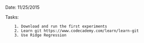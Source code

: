 Date: 11/25/2015


Tasks:

        1. Download and run the first experiments
        2. Learn git https://www.codecademy.com/learn/learn-git
        3. Use Ridge Regression
